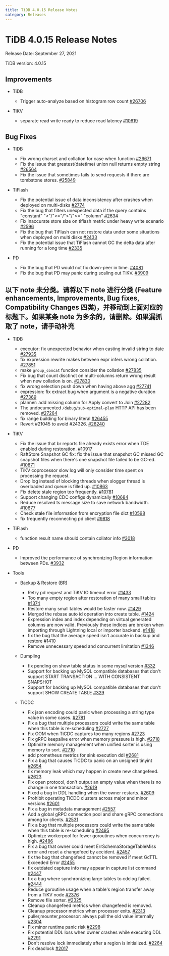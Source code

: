 ```yaml
---
title: TiDB 4.0.15 Release Notes
category: Releases
---
```


# TiDB 4.0.15 Release Notes

Release Date: September 27, 2021

TiDB version: 4.0.15

## Improvements

+ TiDB

    - Trigger auto-analyze based on histogram row count [#26706](https://github.com/pingcap/tidb/pull/26706)

+ TiKV

    - separate read write ready to reduce read latency [#10619](https://github.com/tikv/tikv/pull/10619)

## Bug Fixes

+ TiDB

    - Fix wrong charset and collation for case when function [#26671](https://github.com/pingcap/tidb/pull/26671)
    - Fix the issue that greatest(datetime) union null returns empty string [#26564](https://github.com/pingcap/tidb/pull/26564)
    - Fix the issue that sometimes fails to send requests if there are tombstone stores. [#25849](https://github.com/pingcap/tidb/pull/25849)

+ TiFlash

    - Fix the potential issue of data inconsistency after crashes when deployed on multi-disks [#2774](https://github.com/pingcap/tics/pull/2774)
    - Fix the bug that filters unexpected data if the query contains "constant" "<"/"<="/">"/">=" "column" [#2634](https://github.com/pingcap/tics/pull/2634)
    - Fix inaccurate store size on tiflash metric under heavy write scenario [#2596](https://github.com/pingcap/tics/pull/2596)
    - Fix the bug that TiFlash can not restore data under some situations when deployed on multi disks [#2433](https://github.com/pingcap/tics/pull/2433)
    - Fix the potential issue that TiFlash cannot GC the delta data after running for a long time [#2335](https://github.com/pingcap/tics/pull/2335)

+ PD

    - Fix the bug that PD would not fix down-peer in time. [#4081](https://github.com/tikv/pd/pull/4081)
    - Fix the bug that PD may panic during scaling out TiKV. [#3909](https://github.com/tikv/pd/pull/3909)

## 以下 note 未分类。请将以下 note 进行分类 (Feature enhancements, Improvements, Bug fixes, Compatibility Changes 四类)，并移动到上面对应的标题下。如果某条 note 为多余的，请删除。如果漏抓取了 note，请手动补充

+ TiDB

    - executor: fix unexpected behavior when casting invalid string to date [#27935](https://github.com/pingcap/tidb/pull/27935)
    - fix expression rewrite makes between expr infers wrong collation. [#27851](https://github.com/pingcap/tidb/pull/27851)
    - make `group_concat` function consider the collation [#27835](https://github.com/pingcap/tidb/pull/27835)
    - Fix bug that count disctinct on multi-columns return wrong result when new collation is on. [#27830](https://github.com/pingcap/tidb/pull/27830)
    - fix wrong selection push down when having above agg [#27741](https://github.com/pingcap/tidb/pull/27741)
    - expression: fix extract bug when argument is a negative duration [#27369](https://github.com/pingcap/tidb/pull/27369)
    - planner: add missing column for Apply convert to Join [#27282](https://github.com/pingcap/tidb/pull/27282)
    - The undocumented `/debug/sub-optimal-plan` HTTP API has been removed. [#27264](https://github.com/pingcap/tidb/pull/27264)
    - fix range building for binary literal [#26455](https://github.com/pingcap/tidb/pull/26455)
    - Revert #21045 to avoid #24326. [#26240](https://github.com/pingcap/tidb/pull/26240)

+ TiKV

    - Fix the issue that br reports file already exists error when TDE enabled during restoration. [#10917](https://github.com/tikv/tikv/pull/10917)
    - RaftStore Snapshot GC fix: fix the issue that snapshot GC missed GC snapshot files when there's one snapshot file failed to be GC-ed. [#10871](https://github.com/tikv/tikv/pull/10871)
    - TiKV coprocessor slow log will only consider time spent on processing the request.
    - Drop log instead of blocking threads when slogger thread is overloaded and queue is filled up. [#10863](https://github.com/tikv/tikv/pull/10863)
    - Fix delete stale region too frequently. [#10781](https://github.com/tikv/tikv/pull/10781)
    - Support changing CDC configs dynamically [#10684](https://github.com/tikv/tikv/pull/10684)
    - Reduce resolved ts message size to save network bandwidth. [#10677](https://github.com/tikv/tikv/pull/10677)
    - Check stale file information from encryption file dict [#10598](https://github.com/tikv/tikv/pull/10598)
    - fix frequently reconnecting pd client [#9818](https://github.com/tikv/tikv/pull/9818)

+ TiFlash

    - function result name should contain collator info [#3018](https://github.com/pingcap/tics/pull/3018)

+ PD

    - Improved the performance of synchronizing Region information between PDs. [#3932](https://github.com/tikv/pd/pull/3932)

+ Tools

    + Backup & Restore (BR)

        - Retry pd request and TiKV IO timeout error [#1433](https://github.com/pingcap/br/pull/1433)
        - Too many empty region after restoration of many small tables [#1374](https://github.com/pingcap/br/issues/1374)
        - Restore many small tables would be faster now. [#1429](https://github.com/pingcap/br/pull/1429)
        - Merged the rebase auto id operation into create table. [#1424](https://github.com/pingcap/br/pull/1424)
        - Expression index and index depending on virtual generated columns are now valid. Previously these indices are broken when importing through Lightning local or importer backend. [#1418](https://github.com/pingcap/br/pull/1418)
        - fix the bug that the average speed isn't accurate in backup and restore [#1410](https://github.com/pingcap/br/pull/1410)
        - Remove unnecessary speed and concurrent limitation [#1346](https://github.com/pingcap/br/pull/1346)

    + Dumpling

        - fix pending on show table status in some mysql version [#332](https://github.com/pingcap/dumpling/pull/332)
        - Support for backing up MySQL compatible databases that don't support START TRANSACTION  ... WITH CONSISTENT SNAPSHOT
        - Support for backing up MySQL compatible databases that don't support SHOW CREATE TABLE [#329](https://github.com/pingcap/dumpling/pull/329)

    + TiCDC

        - Fix json encoding could panic when processing a string type value in some cases. [#2781](https://github.com/pingcap/ticdc/pull/2781)
        - Fix a bug that multiple processors could write the same table when this table is re-scheduling [#2727](https://github.com/pingcap/ticdc/pull/2727)
        - Fix OOM when TiCDC captures too many regions [#2723](https://github.com/pingcap/ticdc/pull/2723)
        - Fix gRPC keepalive error when memory pressure is high. [#2718](https://github.com/pingcap/ticdc/pull/2718)
        - Optimize memory management when unified sorter is using memory to sort. [#2710](https://github.com/pingcap/ticdc/pull/2710)
        - add prometheus metrics for sink execution ddl [#2681](https://github.com/pingcap/ticdc/pull/2681)
        - Fix a bug that causes TiCDC to panic on an unsigned tinyint [#2654](https://github.com/pingcap/ticdc/pull/2654)
        - fix memory leak which may happen in create new changefeed. [#2623](https://github.com/pingcap/ticdc/pull/2623)
        - Fix open protocol, don't output an empty value when there is no change in one transaction. [#2619](https://github.com/pingcap/ticdc/pull/2619)
        - Fixed a bug in DDL handling when the owner restarts. [#2609](https://github.com/pingcap/ticdc/pull/2609)
        - Prohibit operating TiCDC clusters across major and minor versions [#2601](https://github.com/pingcap/ticdc/pull/2601)
        - Fix a bug in metadata management [#2557](https://github.com/pingcap/ticdc/pull/2557)
        - Add a global gRPC connection pool and share gRPC connections among kv clients. [#2531](https://github.com/pingcap/ticdc/pull/2531)
        - Fix a bug that multiple processors could write the same table when this table is re-scheduling [#2495](https://github.com/pingcap/ticdc/pull/2495)
        - Optimize workerpool for fewer goroutines when concurrency is high. [#2486](https://github.com/pingcap/ticdc/pull/2486)
        - Fix a bug that owner could meet ErrSchemaStorageTableMiss error and reset a changefeed by accident. [#2457](https://github.com/pingcap/ticdc/pull/2457)
        - fix the bug that changefeed cannot be removed if meet GcTTL Exceeded Error [#2455](https://github.com/pingcap/ticdc/pull/2455)
        - fix outdated capture info may appear in capture list command [#2447](https://github.com/pingcap/ticdc/pull/2447)
        - fix a bug where synchronizing large tables to cdclog failed. [#2444](https://github.com/pingcap/ticdc/pull/2444)
        - Reduce goroutine usage when a table's region transfer away from a TiKV node [#2376](https://github.com/pingcap/ticdc/pull/2376)
        - Remove file sorter. [#2325](https://github.com/pingcap/ticdc/pull/2325)
        - Cleanup changefeed metrics when changefeed is removed.
        - Cleanup processor metrics when processor exits. [#2313](https://github.com/pingcap/ticdc/pull/2313)
        - puller,mounter,processor: always pull the old value internally [#2304](https://github.com/pingcap/ticdc/pull/2304)
        - Fix minor runtime panic risk [#2298](https://github.com/pingcap/ticdc/pull/2298)
        - Fix potential DDL loss when owner crashes while executing DDL [#2291](https://github.com/pingcap/ticdc/pull/2291)
        - Don't resolve lock immediately after a region is initialized. [#2264](https://github.com/pingcap/ticdc/pull/2264)
        - Fix deadlock [#2017](https://github.com/pingcap/ticdc/pull/2017)

